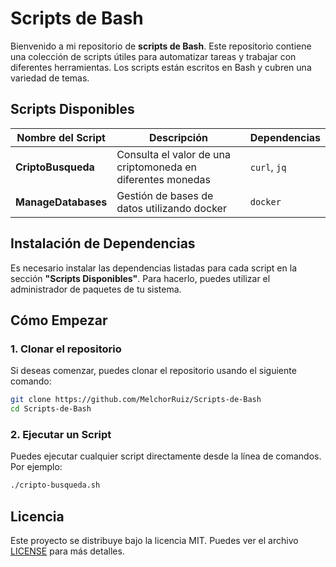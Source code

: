 # Scripts de Bash

Bienvenido a mi repositorio de **scripts de Bash**. Este repositorio contiene una colección de scripts útiles para automatizar tareas y trabajar con diferentes herramientas. Los scripts están escritos en Bash y cubren una variedad de temas.

## Scripts Disponibles

| Nombre del Script | Descripción | Dependencias |
|-------------------|-------------|--------------|
| **CriptoBusqueda**   | Consulta el valor de una criptomoneda en diferentes monedas | `curl`, `jq` |
| **ManageDatabases** | Gestión de bases de datos utilizando docker | `docker` |

## Instalación de Dependencias

Es necesario instalar las dependencias listadas para cada script en la sección **"Scripts Disponibles"**. Para hacerlo, puedes utilizar el administrador de paquetes de tu sistema.

## Cómo Empezar

### 1. Clonar el repositorio
Si deseas comenzar, puedes clonar el repositorio usando el siguiente comando:

```bash
git clone https://github.com/MelchorRuiz/Scripts-de-Bash
cd Scripts-de-Bash
```

### 2. Ejecutar un Script
Puedes ejecutar cualquier script directamente desde la línea de comandos. Por ejemplo:

```bash
./cripto-busqueda.sh
```

## Licencia

Este proyecto se distribuye bajo la licencia MIT. Puedes ver el archivo [LICENSE](LICENSE) para más detalles.